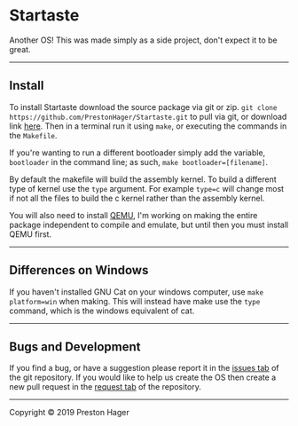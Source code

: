 # Startaste
Another OS! This was made simply as a side project, don't expect it to be great.

------

## Install
To install Startaste download the source package via git or zip. `git clone https://github.com/PrestonHager/Startaste.git` to pull via git, or download link [here](https://github.com/PrestonHager/Startaste/archive/release.zip). Then in a terminal run it using `make`, or executing the commands in the `Makefile`.

If you're wanting to run a different bootloader simply add the variable, `bootloader` in the command line; as such, `make bootloader=[filename]`.

By default the makefile will build the assembly kernel. To build a different type of kernel use the `type` argument. For example `type=c` will change most if not all the files to build the c kernel rather than the assembly kernel.

You will also need to install [QEMU](https://qemu.org), I'm working on making the entire package independent to compile and emulate, but until then you must install QEMU first.

------

## Differences on Windows
If you haven't installed GNU Cat on your windows computer, use `make platform=win` when making. This will instead have make use the `type` command, which is the windows equivalent of cat.

-----

## Bugs and Development
If you find a bug, or have a suggestion please report it in the [issues tab](https://github.com/PrestonHager/Startaste/issues) of the git repository. If you would like to help us create the OS then create a new pull request in the [request tab](https://github.com/PrestonHager/Startaste/pull) of the repository.

-----

Copyright © 2019 Preston Hager
